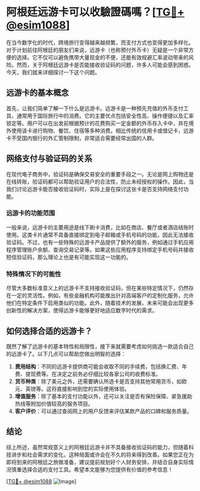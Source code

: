 # 阿根廷远游卡可以收驗證碼嗎？[[TG💪+ @esim1088](https://t.me/s/esim1088)]

在当今数字化的时代，跨境旅行变得越来越频繁，而支付方式也变得更加多样化。对于计划前往阿根廷的朋友们来说，远游卡（也称预付外币卡）无疑是一个非常方便的选择。它不仅可以避免携带大量现金的不便，还能有效规避汇率波动带来的风险。然而，关于阿根廷远游卡是否能接收验证码的问题，许多人可能会感到困惑。今天，我们就来详细探讨一下这个问题。

## 远游卡的基本概念

首先，让我们简单了解一下什么是远游卡。远游卡是一种预先充值的外币支付工具，通常用于国际旅行中的消费。它的主要优点包括安全性高、操作便捷以及汇率锁定等。用户可以在出发前根据预计的花费购买一定金额的外币存入卡中，并在境外使用该卡进行购物、餐饮、住宿等多种消费。相比传统的信用卡或借记卡，远游卡不受国内银行的外汇管制限制，非常适合需要经常出国的人群。

## 网络支付与验证码的关系

在现代电子商务中，验证码是确保交易安全的重要手段之一。无论是网上购物还是在线转账，验证码都可以帮助验证用户的合法性，防止未经授权的操作。因此，当我们讨论远游卡能否接收验证码时，实际上是在探讨这张卡是否支持网络支付功能。

### 远游卡的功能范围

一般来说，远游卡的主要用途是线下刷卡消费，比如在商店、餐厅或者酒店结账时使用。这类卡片通常不具备直接绑定到电子邮箱或手机号码的功能，因此无法接收验证码。不过，也有一些特殊的远游卡产品提供了额外的服务，例如通过手机应用程序管理账户余额、查询交易记录等。如果这些应用程序支持绑定手机号码并接收短信验证码，那么理论上也是有可能实现这一功能的。

### 特殊情况下的可能性

尽管大多数标准意义上的远游卡不支持接收验证码，但在某些特定情况下，仍然存在一定的灵活性。例如，有些金融机构可能推出针对高端客户的定制化服务，允许他们在特定条件下启用类似的功能。此外，随着技术的发展，未来可能会出现更多创新性的解决方案，使得远游卡能够更好地适应数字时代的需求。

## 如何选择合适的远游卡？

既然了解了远游卡的基本特性和局限性，接下来就需要考虑如何挑选一款适合自己的远游卡了。以下几点可以帮助您做出明智的选择：

1. **费用结构**：不同的远游卡提供商可能会收取不同的手续费，包括换汇费、年费、提现费等。在决定之前务必仔细比较各家公司的收费标准。
2. **货币种类**：除了美元之外，还需要确认所选卡是否支持其他常用货币，如欧元、英镑等。这将直接影响到您的实际使用体验。
3. **增值服务**：除了基本的支付功能以外，还可以关注是否有保险保障、紧急援助热线等附加价值较高的服务项目。
4. **客户评价**：可以通过查阅网上的用户反馈来评估某款产品的口碑和服务质量。

## 结论

综上所述，虽然常规意义上的阿根廷远游卡并不具备接收验证码的能力，但随着科技进步和社会需求的变化，这种局面或许会在不久的将来得到改善。如果您正在为即将到来的阿根廷之旅做准备，建议提前规划好个人财务安排，并结合自身实际情况慎重选择合适的支付工具。希望本文能够为您提供有价值的参考信息！

[[TG💪+ @esim1088](https://t.me/s/esim1088) ![Image](https://i.postimg.cc/4NQfJmqS/Snipaste-2025-05-13-00-14-12.png)]